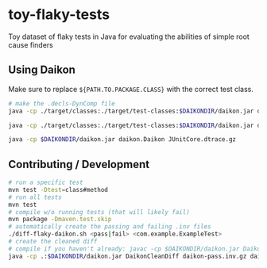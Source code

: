 # toy-flaky-tests

Toy dataset of flaky tests in Java for evaluating the abilities of simple root cause finders

## Using Daikon

Make sure to replace `${PATH.TO.PACKAGE.CLASS}` with the correct test class.

```bash
# make the .decls-DynComp file
java -cp ./target/classes:./target/test-classes:$DAIKONDIR/daikon.jar daikon.DynComp --ppt-omit-pattern='org.junit|junit.framework' org.junit.runner.JUnitCore ${PATH.TO.PACKAGE.CLASS}

java -cp ./target/classes:./target/test-classes:$DAIKONDIR/daikon.jar daikon.Chicory --ppt-omit-pattern='org.junit|junit.framework' --comparability-file=JUnitCore.decls-DynComp org.junit.runner.JUnitCore ${PATH.TO.PACKAGE.CLASS}

java -cp $DAIKONDIR/daikon.jar daikon.Daikon JUnitCore.dtrace.gz
```

## Contributing / Development

```bash
# run a specific test
mvn test -Dtest=class#method
# run all tests
mvn test
# compile w/o running tests (that will likely fail)
mvn package -Dmaven.test.skip
# automatically create the passing and failing .inv files
./diff-flaky-daikon.sh <pass|fail> <com.example.ExampleTest>
# create the cleaned diff
# compile if you haven't already: javac -cp $DAIKONDIR/daikon.jar DaikonCleanDiff.java
java -cp .:$DAIKONDIR/daikon.jar DaikonCleanDiff daikon-pass.inv.gz daikon-pass.inv.gz daikon-fail.inv.gz
```
